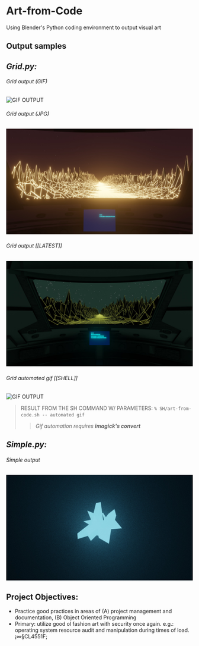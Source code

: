 # Art-from-Code
Using Blender's Python coding environment to output visual art

## Output samples

## *Grid.py:*

###### Grid output (GIF)
![GIF OUTPUT](/output/grid.gif)

###### Grid output (JPG)
![JPG OUTPUT](/output/grid.jpg)

###### Grid output [[LATEST]]
![JPG OUTPUT](/output/latest.jpg)

###### Grid automated gif [[SHELL]]
![GIF OUTPUT](/output/latest.gif)
> RESULT FROM THE SH COMMAND W/ PARAMETERS: `% SH/art-from-code.sh -- automated gif`
>> *Gif automation requires **imagick's convert***

## *Simple.py:*

###### Simple output
![GIF OUTPUT](/output/simple.jpg)

## Project Objectives:
 - Practice good practices in areas of (A) project management and documentation, (B) Object Oriented Programming
 - Primary: utilize good ol fashion art with security once again. e.g.: operating system resource audit and manipulation during times of load. ¡∞§CL4551F;
